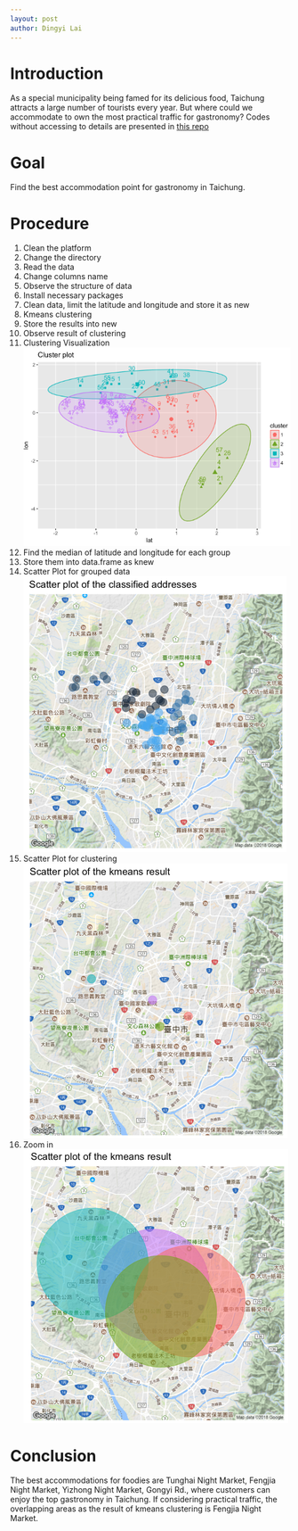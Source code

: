 ```yaml
---
layout: post
author: Dingyi Lai
---
```


# Introduction
As a special municipality being famed for its delicious food, Taichung attracts a large number of tourists every year. But where could we accommodate to own the most practical traffic for gastronomy? Codes without accessing to details are presented in [this repo](https://github.com/Dingyi-Lai/Data-Science/blob/main/%5BProject%5DTaichung_Gastronomy_Map.Rmd)

# Goal
Find the best accommodation point for gastronomy in Taichung.

# Procedure
1. Clean the platform
2. Change the directory
3. Read the data
4. Change columns name
5. Observe the structure of data
6. Install necessary packages
7. Clean data, limit the latitude and longitude and store it as new
8. Kmeans clustering
9. Store the results into new
10. Observe result of clustering
11. Clustering Visualization
![ClusterPlot](https://raw.githubusercontent.com/Dingyi-Lai/Dingyi-Lai.github.io/main/_images/TGM_ClusterPlot.png)
12. Find the median of latitude and longitude for each group
13. Store them into data.frame as knew
14. Scatter Plot for grouped data
![ScatterPlot_Groups](https://raw.githubusercontent.com/Dingyi-Lai/Dingyi-Lai.github.io/main/_images/TGM_ScatterPlot_Groups.png)
15. Scatter Plot for clustering
![ScatterPlot_kmeans](https://raw.githubusercontent.com/Dingyi-Lai/Dingyi-Lai.github.io/main/_images/TGM_ScatterPlot_kmeans.png)
16. Zoom in
![ScatterPlot_kmeans_ZoomIn](https://raw.githubusercontent.com/Dingyi-Lai/Dingyi-Lai.github.io/main/_images/TGM_ScatterPlot_kmeans_ZoomIn.png)

# Conclusion
The best accommodations for foodies are Tunghai Night Market, Fengjia Night Market, Yizhong Night Market, Gongyi Rd., where customers can enjoy the top gastronomy in Taichung. If considering practical traffic, the overlapping areas as the result of kmeans clustering is Fengjia Night Market.